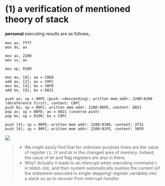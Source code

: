 # (1) a verification of mentioned theory of stack
**personal** executing results are as follows，
```assembly
mov ax, ffff
mov ds, ax

mov ax, 2200
mov ss, ax

mov sp, 0100

mov ax, [0]; ax = C0EA
add ax, [2]; ax = C0FC
mov bx, [4]; bx = 30F0
add bx, [6]; bx = 6021

push ax; sp = 00FE (push-->descending); written mem addr: 2200:0100 (dereference first), content: C0FC
push bx; sp = 00FC; written mem addr: 2200:00FE, content: 6021
pop ax; sp = 00FE; ax = 6021 (inverse push) 
pop bx; sp = 0100; bx = C0FC

push [4]; sp = 00FE; written mem addr: 2200:0100, content: 2F31
push [6]; sp = 00FC; written mem addr: 2200:01FE, content: 30F0
```
![](https://cdncontribute.geeksforgeeks.org/wp-content/uploads/memoryLayoutC.jpg)
> - We might easily find that for unknown purpose there are the value of register `CS`, `IP` and `AX` in the changed area of memory. Indeed, the value of `BP` and flag registers are also in there.
> - Why? Actually it leads to an *interrupt* when executing command `t` in `DEBUG.EXE`, and then system automatically pushes the current (of the statement executed in single-stepping) register variables into a stack so as to recover from *interrupt handler*.
